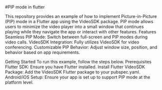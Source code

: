 #PIP mode in flutter

This repository provides an example of how to implement Picture-in-Picture (PIP) mode in a Flutter app using the VideoSDK package. PIP mode allows users to minimize the video player into a small window that continues playing while they navigate the app or interact with other features.
Features
Seamless PIP Mode: Switch between full-screen and PIP modes during video calls.
VideoSDK Integration: Fully utilizes VideoSDK for video conferencing.
Customizable PIP Behavior: Adjust window size, position, and behavior based on app requirements.

Getting Started
To run this example, follow the steps below.
Prerequisites
Flutter SDK: Ensure you have Flutter installed. Install Flutter
VideoSDK Package: Add the VideoSDK Flutter package to your pubspec.yaml.
Android/iOS Setup: Ensure your app is set up to support PIP mode at the platform level.
